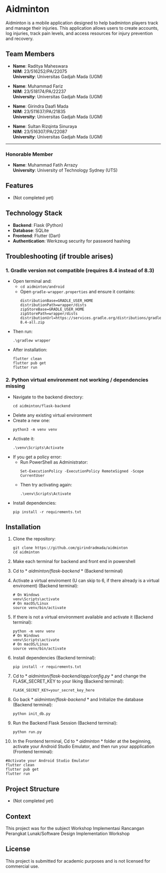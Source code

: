 # Aidminton

Aidminton is a mobile application designed to help badminton players track and manage their injuries. This application allows users to create accounts, log injuries, track pain levels, and access resources for injury prevention and recovery.

## Team Members

- **Name**: Raditya Maheswara  
  **NIM**: 23/516252/PA/22075  
  **University**: Universitas Gadjah Mada (UGM)

- **Name**: Muhammad Fariz  
  **NIM**: 23/518174/PA/22237  
  **University**: Universitas Gadjah Mada (UGM)

- **Name**: Girindra Daafi Mada  
  **NIM**: 23/511637/PA/21835  
  **University**: Universitas Gadjah Mada (UGM)

- **Name**: Sultan Rizqinta Sinuraya  
  **NIM**: 23/516307/PA/22087  
  **University**: Universitas Gadjah Mada (UGM)

---

### Honorable Member

- **Name**: Muhammad Fatih Arrazy  
  **University**: University of Technology Sydney (UTS)


## Features

- (Not completed yet)

## Technology Stack

- **Backend**: Flask (Python)
- **Database**: SQLite
- **Frontend**: Flutter (Dart)
- **Authentication**: Werkzeug security for password hashing

## Troubleshooting (if trouble arises)

### 1. Gradle version not compatible (requires 8.4 instead of 8.3)

- Open terminal and:
  - `cd aidminton/android`
  - Open `gradle-wrapper.properties` and ensure it contains:
    ```
    distributionBase=GRADLE_USER_HOME
    distributionPath=wrapper/dists
    zipStoreBase=GRADLE_USER_HOME
    zipStorePath=wrapper/dists
    distributionUrl=https://services.gradle.org/distributions/gradle-8.4-all.zip
    ```
- Then run:
    ```
    .\gradlew wrapper
    ```
- After installation:
    ```
    flutter clean
    flutter pub get
    flutter run
    ```

### 2. Python virtual environment not working / dependencies missing

- Navigate to the backend directory:
    ```
    cd aidminton/flask-backend
    ```
- Delete any existing virtual environment
- Create a new one:
    ```
    python3 -m venv venv
    ```
- Activate it:
    ```
    .\venv\Scripts\Activate
    ```
- If you get a policy error:
  - Run PowerShell as Administrator:
    ```
    Set-ExecutionPolicy -ExecutionPolicy RemoteSigned -Scope CurrentUser
    ```
  - Then try activating again:
    ```
    .\venv\Scripts\Activate
    ```
- Install dependencies:
    ```
    pip install -r requirements.txt
    ```


## Installation

1. Clone the repository:
   ```
   git clone https://github.com/girindradmada/aidminton
   cd aidminton
   ```
2. Make each terminal for backend and front end in powershell

3. Cd to * *aidminton/flask-backend* * (Backend terminal)

4. Activate a virtual enviroment (U can skip to 6, if there already is a virtual enviroment) (Backend terminal):
   ```
   # On Windows
   venv\Scripts\activate
   # On macOS/Linux
   source venv/bin/activate
   ```

5. If there is not a virtual environment available and activate it (Backend terminal):
   ```
   python -m venv venv
   # On Windows
   venv\Scripts\activate
   # On macOS/Linux
   source venv/bin/activate
   ```

6. Install dependencies (Backend terminal):
   ```
   pip install -r requirements.txt
   ```

7. Cd to * *aidminton/flask-backend/app/config.py* * and change the FLASK_SECRET_KEY to your liking (Backend terminal):
   ```
   FLASK_SECRET_KEY=your_secret_key_here
   ```

8. Go back * *aidminton/flask-backend* * and Initialize the database (Backend terminal):
   ```
   python init_db.py
   ```

9. Run the Backend Flask Session (Backend terminal):
   ```
   python run.py
   ```

10. In the Frontend terminal, Cd to * *aidminton* * folder at the beginning, activate your Android Studio Emulator, and then run your appplication (Frontend terminal):
   ```
   #Activate your Android Studio Emulator
   flutter clean
   flutter pub get
   flutter run
   ```

## Project Structure

- (Not completed yet)

## Context

This project was for the subject Workshop Implementasi Rancangan Perangkat Lunak/Software Design Implementation Workshop

## License

This project is submitted for academic purposes and is not licensed for commercial use.
